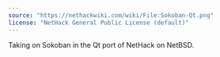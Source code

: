 ```yaml
---
source: "https://nethackwiki.com/wiki/File:Sokoban-Qt.png"
license: "NetHack General Public License (default)"
---
```

Taking on Sokoban in the Qt port of NetHack on NetBSD.

